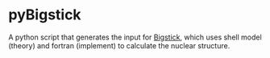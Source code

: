 # pyBigstick


A python script that generates the input for [Bigstick](https://github.com/cwjsdsu/BigstickPublick), which uses shell model (theory) and fortran (implement) to calculate the nuclear structure.